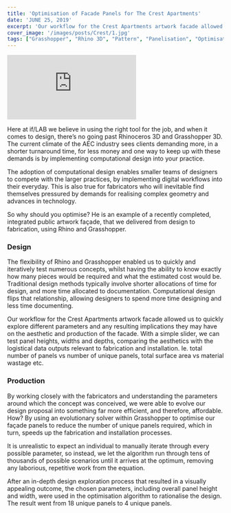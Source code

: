 ```yaml
---
title: 'Optimisation of Facade Panels for The Crest Apartments'
date: 'JUNE 25, 2019'
excerpt: 'Our workflow for the Crest Apartments artwork facade allowed us to quickly explore different parameters and any resulting implications they may have on the aesthetic and production of the facade. '
cover_image: '/images/posts/Crest/1.jpg'
tags: ["Grasshopper", "Rhino 3D", "Pattern", "Panelisation", "Optimisation"]
---
```


<div >
<iframe class="VideoMD"  src="https://www.youtube.com/embed/SeHavkdDbNY" title="YouTube video player" frameborder="0" allow="accelerometer; autoplay; clipboard-write; encrypted-media; gyroscope; picture-in-picture" allowfullscreen></iframe>
</div>


Here at if/LAB we believe in using the right tool for the job, and when it comes to design, there’s no going past Rhinoceros 3D and Grasshopper 3D. The current climate of the AEC industry sees clients demanding more, in a shorter turnaround time, for less money and one way to keep up with these demands is by implementing computational design into your practice. 

The adoption of computational design enables smaller teams of designers to compete with the larger practices, by implementing digital workflows into their everyday. This is also true for fabricators who will inevitable find themselves pressured by demands for realising complex geometry and advances in technology.

So why should you optimise? He is an example of a recently completed, integrated public artwork façade, that we delivered from design to fabrication, using Rhino and Grasshopper. 

### Design

The flexibility of Rhino and Grasshopper enabled us to quickly and iteratively test numerous concepts, whilst having the ability to know exactly how many pieces would be required and what the estimated cost would be. Traditional design methods typically involve shorter allocations of time for design, and more time allocated to documentation. Computational design flips that relationship, allowing designers to spend more time designing and less time documenting.

Our workflow for the Crest Apartments artwork facade allowed us to quickly explore different parameters and any resulting implications they may have on the aesthetic and production of the facade. With a simple slider, we can test panel heights, widths and depths, comparing the aesthetics with the logistical data outputs relevant to fabrication and installation. Ie. total number of panels vs number of unique panels, total surface area vs material wastage etc.

### Production

By working closely with the fabricators and understanding the parameters around which the concept was conceived, we were able to evolve our design proposal into something far more efficient, and therefore, affordable. How? By using an evolutionary solver within Grasshopper to optimise our façade panels to reduce the number of unique panels required, which in turn, speeds up the fabrication and installation processes.

It is unrealistic to expect an individual to manually iterate through every possible parameter, so instead, we let the algorithm run through tens of thousands of possible scenarios until it arrives at the optimum, removing any laborious, repetitive work from the equation. 

After an in-depth design exploration process that resulted in a visually appealing outcome, the chosen parameters, including overall panel height and width, were used in the optimisation algorithm to rationalise the design. The result went from 18 unique panels to 4 unique panels. 